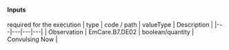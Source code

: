 #### Inputs

required for the execution
| type | code / path | valueType | Description |
|---|---|---|---|
| Observation | EmCare.B7.DE02 | boolean/quantity | Convulsing Now |
